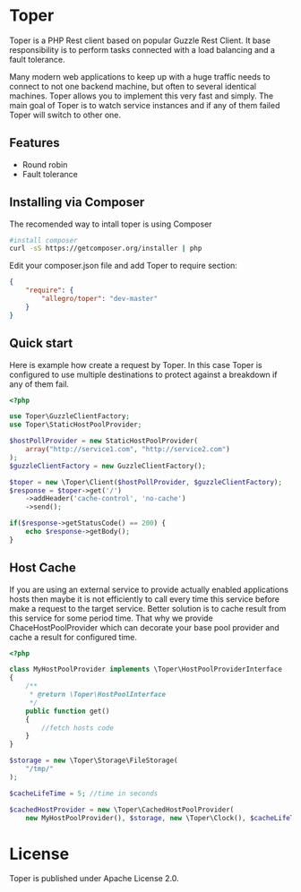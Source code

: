 Toper
=====

Toper is a PHP Rest client based on popular Guzzle Rest Client. It base responsibility is to perform tasks connected with a load balancing and a fault tolerance.

Many modern web applications to keep up with a huge traffic needs to connect to not one backend machine, but often to several identical machines. Toper allows you to implement this very fast and simply. The main goal of Toper is to watch service instances and if any of them failed Toper will switch to other one.

Features
--------

* Round robin
* Fault tolerance

Installing via Composer
-----------------------

The recomended way to intall toper is using Composer
```sh
#install composer
curl -sS https://getcomposer.org/installer | php
```
Edit your composer.json file and add Toper to require section:
```json
{
    "require": {
        "allegro/toper": "dev-master"
    }
}
```

Quick start
-----------
Here is example how create a request by Toper. In this case Toper is configured to use multiple destinations to protect against a breakdown if any of them fail.
```php
<?php

use Toper\GuzzleClientFactory;
use Toper\StaticHostPoolProvider;

$hostPollProvider = new StaticHostPoolProvider(
    array("http://service1.com", "http://service2.com")
);
$guzzleClientFactory = new GuzzleClientFactory();

$toper = new \Toper\Client($hostPollProvider, $guzzleClientFactory);
$response = $toper->get('/')
    ->addHeader('cache-control', 'no-cache')
    ->send();

if($response->getStatusCode() == 200) {
    echo $response->getBody();
}
```

Host Cache
----------

If you are using an external service to provide actually enabled applications hosts then maybe it is not efficiently to call every time this service before make a request to the target service.
Better solution is to cache result from this service for some period time. That why we provide ChaceHostPoolProvider which can decorate your base pool provider and cache a result for configured time.

```php
<?php

class MyHostPoolProvider implements \Toper\HostPoolProviderInterface
{
    /**
     * @return \Toper\HostPoolInterface
     */
    public function get()
    {
        //fetch hosts code
    }
}

$storage = new \Toper\Storage\FileStorage(
    "/tmp/"
);

$cacheLifeTime = 5; //time in seconds

$cachedHostProvider = new \Toper\CachedHostPoolProvider(
    new MyHostPoolProvider(), $storage, new \Toper\Clock(), $cacheLifeTime

```

License
=======

Toper is published under Apache License 2.0.